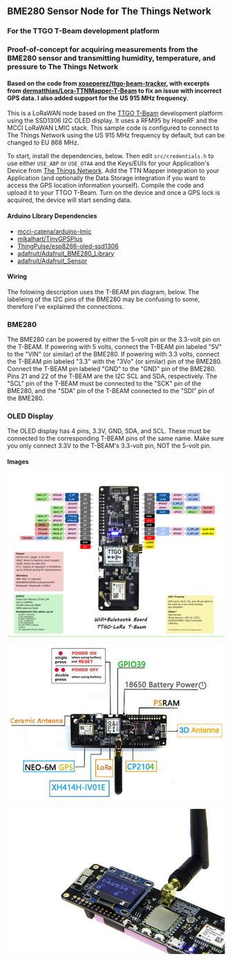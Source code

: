 ## BME280 Sensor Node for The Things Network

### For the TTGO T-Beam development platform

### Proof-of-concept for acquiring measurements from the BME280 sensor and transmitting humidity, temperature, and pressure to The Things Network

#### Based on the code from [xoseperez/ttgo-beam-tracker](https://github.com/xoseperez/ttgo-beam-tracker), with excerpts from [dermatthias/Lora-TTNMapper-T-Beam](https://github.com/dermatthias/Lora-TTNMapper-T-Beam) to fix an issue with incorrect GPS data. I also added support for the US 915 MHz frequency.

This is a LoRaWAN node based on the [TTGO T-Beam](https://github.com/LilyGO/TTGO-T-Beam) development platform using the SSD1306 I2C OLED display.
It uses a RFM95 by HopeRF and the MCCI LoRaWAN LMIC stack. This sample code is configured to connect to The Things Network using the US 915 MHz frequency by default, but can be changed to EU 868 MHz.

To start, install the dependencies, below. Then edit ```src/credentials.h``` to use either ```USE_ABP``` or ```USE_OTAA``` and the Keys/EUIs for your Application's Device from [The Things Network](https://www.thethingsnetwork.org/). Add the TTN Mapper integration to your Application (and optionally the Data Storage integration if you want to access the GPS location information yourself). Compile the code and upload it to your TTGO T-Beam. Turn on the device and once a GPS lock is acquired, the device will start sending data.

#### Arduino Library Dependencies

 - [mcci-catena/arduino-lmic](https://github.com/mcci-catena/arduino-lmic)
 - [mikalhart/TinyGPSPlus](https://github.com/mikalhart/TinyGPSPlus)
 - [ThingPulse/esp8266-oled-ssd1306](https://github.com/ThingPulse/esp8266-oled-ssd1306)
 - [adafruit/Adafruit_BME280_Library](https://github.com/adafruit/Adafruit_BME280_Library)
 - [adafruit/Adafruit_Sensor](https://github.com/adafruit/Adafruit_Sensor)
 
#### Wiring

The folowing description uses the T-BEAM pin diagram, below. The labeleing of the I2C pins of the BME280 may be confusing to some, therefore I've explained the connections.

### BME280

The BME280 can be powered by either the 5-volt pin or the 3.3-volt pin on the T-BEAM. If powering with 5 volts, connect the T-BEAM pin labeled "5V" to the "VIN" (or similar) of the BME280. If powering with 3.3 volts, connect the T-BEAM pin labeled "3.3" with the "3Vo" (or similar) pin of the BME280. Connect the T-BEAM pin labeled "GND" to the "GND" pin of the BME280. Pins 21 and 22 of the T-BEAM are the I2C SCL and SDA, respectively. The "SCL" pin of the T-BEAM must be connected to the "SCK" pin of the BME280, and the "SDA" pin of the T-BEAM connected to the "SDI" pin of the BME280.

### OLED Display

The OLED display has 4 pins, 3.3V, GND, SDA, and SCL. These must be connected to the corresponding T-BEAM pins of the same name. Make sure you only connect 3.3V to the T-BEAM's 3.3-volt pin, NOT the 5-volt pin.

#### Images

![TTGO T-Beam 01](img/TTGO-TBeam-01.jpg)

![TTGO T-Beam 02](img/TTGO-TBeam-02.jpg)

![TTGO T-Beam 03](img/TTGO-TBeam-03.jpg)

